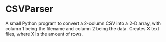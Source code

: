 # CSVParser
A small Python program to convert a 2-column CSV into a 2-D array, with column 1 being the filename and column 2 being the data. Creates X text files, where X is the amount of rows.

